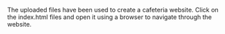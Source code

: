 The uploaded files have been used to create a cafeteria website.
Click on the index.html files and open it using a browser to navigate through the website.
